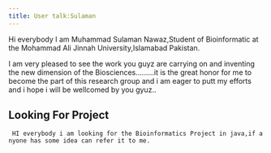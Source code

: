 ```yaml
---
title: User talk:Sulaman
---
```


Hi everybody I am Muhammad Sulaman Nawaz,Student of Bioinformatic at the
Mohammad Ali Jinnah University,Islamabad Pakistan.

I am very pleased to see the work you guyz are carrying on and inventing
the new dimension of the Biosciences.........it is the great honor for
me to become the part of this research group and i am eager to putt my
efforts and i hope i will be wellcomed by you gyuz..

Looking For Project
-------------------

` HI everybody i am looking for the Bioinformatics Project in java,if anyone has some idea can refer it to me.`
